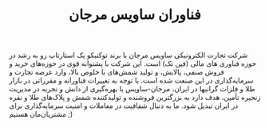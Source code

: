 ﻿---
layout: post
title: فناوران ساویس مرجان
name_en: tokeniko
company_slug: tokeniko
logo: 
cover: 
company_count:
founded:
location: ""
total_review: 
total_interview: 
salary_avg: 
salary_min: 
salary_max: 
rate: 
view_count: 
industry: سرمایه‌گذاری و تحلیل کسب‌وکار 
city: تهران, تهران
size_en: S
size: 11-50 نفر
site: https://tokeniko.com
---

شرکت تجارت الکترونیکی ساویس مرجان با برند توکنیکو یک استارتاپ رو به رشد در حوزه فناوری های مالی (فین تک) است. این شرکت با پشتوانه قوی در حوزه‌های خرید و فروش صنفی، پالایش، و تولید شمش‌های با خلوص بالا، وارد عرصه تجارت و سرمایه‌گذاری در این صنعت شده است. با توجه به تغییرات فناورانه و مقرراتی در بازار طلا و فلزات گرانبها در ایران، مرجان-ساویس با بهره‌گیری از دانش و تجربه در مدیریت زنجیره تأمین، هدف دارد به بزرگترین فروشنده و تولیدکننده شمش و پلاک‌های طلا و نقره در ایران تبدیل شود. ما به دنبال شفافیت در معاملات و امنیت سرمایه‌گذاری برای مشتریان‌مان هستیم ;)

